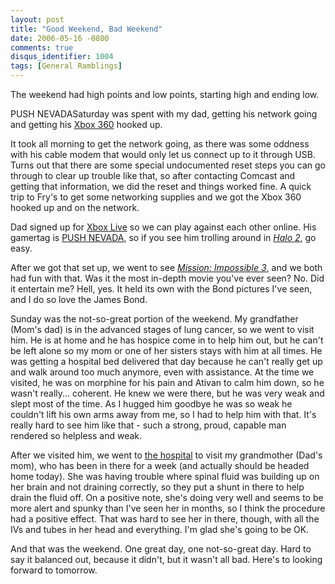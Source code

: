 ```yaml
---
layout: post
title: "Good Weekend, Bad Weekend"
date: 2006-05-16 -0800
comments: true
disqus_identifier: 1004
tags: [General Ramblings]
---
```

The weekend had high points and low points, starting high and ending
low.
 
 PUSH NEVADASaturday was spent with my dad, getting his network going
and getting his [Xbox
360](http://www.amazon.com/exec/obidos/ASIN/B000EFXG1G/mhsvortex) hooked
up.
 
 It took all morning to get the network going, as there was some oddness
with his cable modem that would only let us connect up to it through
USB. Turns out that there are some special undocumented reset steps you
can go through to clear up trouble like that, so after contacting
Comcast and getting that information, we did the reset and things worked
fine. A quick trip to Fry's to get some networking supplies and we got
the Xbox 360 hooked up and on the network.
 
 Dad signed up for [Xbox Live](http://www.xbox.com/live) so we can play
against each other online. His gamertag is [PUSH
NEVADA](http://live.xbox.com/member/PUSH%20NEVADA), so if you see him
trolling around in [*Halo
2*](http://www.amazon.com/exec/obidos/ASIN/B00008J7NZ/mhsvortex), go
easy.
 
 After we got that set up, we went to see [*Mission: Impossible
3*](http://us.imdb.com/title/tt0317919/), and we both had fun with that.
Was it the most in-depth movie you've ever seen? No. Did it entertain
me? Hell, yes. It held its own with the Bond pictures I've seen, and I
do so love the James Bond.
 
 Sunday was the not-so-great portion of the weekend. My grandfather
(Mom's dad) is in the advanced stages of lung cancer, so we went to
visit him. He is at home and he has hospice come in to help him out, but
he can't be left alone so my mom or one of her sisters stays with him at
all times. He was getting a hospital bed delivered that day because he
can't really get up and walk around too much anymore, even with
assistance. At the time we visited, he was on morphine for his pain and
Ativan to calm him down, so he wasn't really... coherent. He knew we
were there, but he was very weak and slept most of the time. As I hugged
him goodbye he was so weak he couldn't lift his own arms away from me,
so I had to help him with that. It's really hard to see him like that -
such a strong, proud, capable man rendered so helpless and weak.
 
 After we visited him, we went to [the
hospital](http://www.providence.org/oregon/facilities/hospitals/providence_portland/default.htm)
to visit my grandmother (Dad's mom), who has been in there for a week
(and actually should be headed home today). She was having trouble where
spinal fluid was building up on her brain and not draining correctly, so
they put a shunt in there to help drain the fluid off. On a positive
note, she's doing very well and seems to be more alert and spunky than
I've seen her in months, so I think the procedure had a positive effect.
That was hard to see her in there, though, with all the IVs and tubes in
her head and everything. I'm glad she's going to be OK.
 
 And that was the weekend. One great day, one not-so-great day. Hard to
say it balanced out, because it didn't, but it wasn't all bad. Here's to
looking forward to tomorrow.
